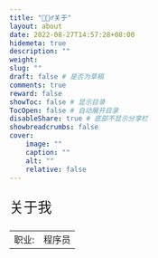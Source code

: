 ```yaml
---
title: "🙋🏻‍♂️关于"
layout: about
date: 2022-08-27T14:57:28+08:00
hidemeta: true
description: ""
weight:
slug: ""
draft: false # 是否为草稿
comments: true
reward: false
showToc: false # 显示目录
TocOpen: false # 自动展开目录
disableShare: true # 底部不显示分享栏
showbreadcrumbs: false
cover:
    image: ""
    caption: ""
    alt: ""
    relative: false
---
```



<p style="font-size: 25px;">关于我</p>

|           |                    |
| --------- | ------------------ |
| 职业:     | 程序员             |